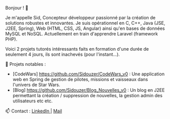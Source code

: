 Bonjour ! 👋

Je m'appelle Sid, Concepteur développeur passionné par la création de solutions robustes et innovantes.
Je suis opérationnel en C, C++, Java (JSE, J2EE, Spring), Web (HTML, CSS, JS, Angular) ainsi qu'en bases de données MySQL et NoSQL.
Actuellement en train d'apprendre Laravel (framework PHP).

Voici 2 projets tutorés intéressants faits en formation d'une durée de seulement 4 jours, ils sont inachevés (pour l'instant...).

📂 Projets notables :
- [CodeWars] https://github.com/Sidouzer/CodeWars_v0 : Une application web en Spring de gestion de pilotes, missions et vaisseaux dans l'univers de Star Wars.
- [Blog] https://github.com/Sidouzer/Blog_Nouvelles_v0 : Un blog en J2EE permettant la création / suppression de nouvelles, la gestion admin des utilisateurs etc etc.


📫 Contact : [ LinkedIn ](https://www.linkedin.com/in/sid-ksouri-3aba96208) | [ Mail ](sid.ksouri@gmail.com)
